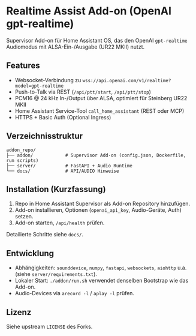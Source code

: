 # Realtime Assist Add-on (OpenAI gpt-realtime)

Supervisor Add-on für Home Assistant OS, das den OpenAI `gpt-realtime` Audiomodus mit ALSA-Ein-/Ausgabe (UR22 MKII) nutzt.

## Features
- Websocket-Verbindung zu `wss://api.openai.com/v1/realtime?model=gpt-realtime`
- Push-to-Talk via REST (`/api/ptt/start`, `/api/ptt/stop`)
- PCM16 @ 24 kHz In-/Output über ALSA, optimiert für Steinberg UR22 MKII
- Home Assistant Service-Tool `call_home_assistant` (REST oder MCP)
- HTTPS + Basic Auth (Optional Ingress)

## Verzeichnisstruktur
```
addon_repo/
├── addon/            # Supervisor Add-on (config.json, Dockerfile, run scripts)
├── server/           # FastAPI + Audio Runtime
└── docs/             # API/AUDIO Hinweise
```

## Installation (Kurzfassung)
1. Repo in Home Assistant Supervisor als Add-on Repository hinzufügen.
2. Add-on installieren, Optionen (`openai_api_key`, Audio-Geräte, Auth) setzen.
3. Add-on starten, `/api/health` prüfen.

Detailierte Schritte siehe `docs/`.

## Entwicklung
- Abhängigkeiten: `sounddevice`, `numpy`, `fastapi`, `websockets`, `aiohttp` u.a. (siehe `server/requirements.txt`).
- Lokaler Start: `./addon/run.sh` verwendet denselben Bootstrap wie das Add-on.
- Audio-Devices via `arecord -l` / `aplay -l` prüfen.

## Lizenz
Siehe upstream `LICENSE` des Forks.
